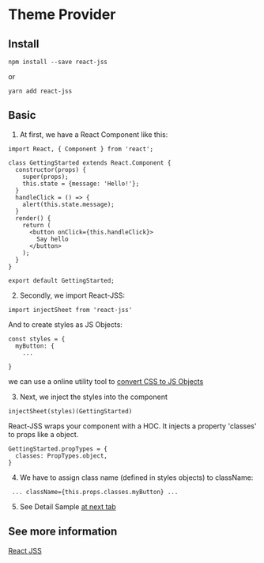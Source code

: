 # Theme Provider






## Install

```npm install --save react-jss```

or

```yarn add react-jss```

## Basic

1. At first, we have a React Component like this:

  ```
  import React, { Component } from 'react';

  class GettingStarted extends React.Component {
    constructor(props) {
      super(props);
      this.state = {message: 'Hello!'};
    }
    handleClick = () => {
      alert(this.state.message);
    }
    render() {
      return (
        <button onClick={this.handleClick}>
          Say hello
        </button>
      );
    }
  }

  export default GettingStarted;
  ```

2. Secondly, we import React-JSS:

  ```import injectSheet from 'react-jss'```

  And to create styles as JS Objects:

  ```
  const styles = {
    myButton: {
      ...

  }
  ```

  we can use a online utility tool to [convert CSS to JS Objects](https://transform.now.sh/css-to-js/)


3. Next, we inject the styles into the component

  ``` injectSheet(styles)(GettingStarted) ```

  React-JSS wraps your component with a HOC. It injects a property 'classes' to props like a object.

  ```
  GettingStarted.propTypes = {
    classes: PropTypes.object,
  }
  ```


4. We have to assign class name (defined in styles objects) to className:

  ``` ... className={this.props.classes.myButton} ...```

5. See Detail Sample [at next tab](/?selectedKind=React%20JSS&selectedStory=1.%20Getting%20Started&full=0&addons=1&stories=1&panelRight=1&addonPanel=storybook%2Fstorysource%2Fpanel)

## See more information

[React JSS](http://cssinjs.org/react-jss?v=v8.6.1)
